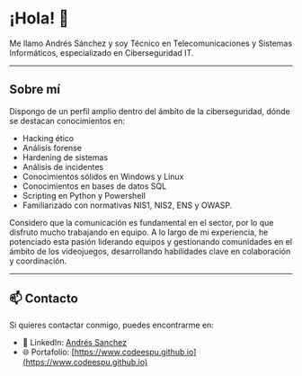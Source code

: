 # ¡Hola! 👋
Me llamo Andrés Sánchez y soy Técnico en Telecomunicaciones y Sistemas Informáticos, especializado en Ciberseguridad IT.

---

## Sobre mí
Dispongo de un perfil amplio dentro del ámbito de la ciberseguridad, dónde se destacan conocimientos en:
- Hacking ético
- Análisis forense
- Hardening de sistemas
- Análisis de incidentes
- Conocimientos sólidos en Windows y Linux
- Conocimientos en bases de datos SQL
- Scripting en Python y Powershell  
- Familiarizado con normativas NIS1, NIS2, ENS y OWASP.  

Considero que la comunicación es fundamental en el sector, por lo que disfruto mucho trabajando en equipo.
A lo largo de mi experiencia, he potenciado esta pasión liderando equipos y gestionando comunidades en el ámbito de los videojuegos, desarrollando habilidades clave en colaboración y coordinación.

---

## 📫 Contacto
Si quieres contactar conmigo, puedes encontrarme en:
- 🔗 LinkedIn: [Andrés Sanchez](https://www.linkedin.com/in/andres-s%C3%A1nchez-garc%C3%ADa/)
- 🌐 Portafolio: [https://www.codeespu.github.io](https://www.codeespu.github.io)  

